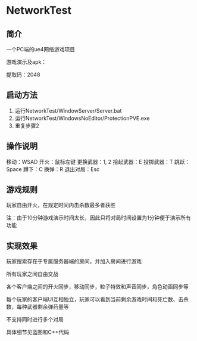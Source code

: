 # NetworkTest

## 简介

一个PC端的ue4网络游戏项目

游戏演示及apk：

 提取码：2048

## 启动方法

1. 运行NetworkTest/WindowServer/Server.bat
1. 运行NetworkTest/WindowsNoEditor/ProtectionPVE.exe
1. 重复步骤2

## 操作说明

移动：WSAD
开火：鼠标左键
更换武器：1, 2
拾起武器：E
投掷武器：T
跳跃：Space
蹲下：C
换弹：R
退出对局：Esc

## 游戏规则

玩家自由开火，在规定时间内击杀数最多者获胜

注：由于10分钟游戏演示时间太长，因此只将对局时间设置为1分钟便于演示所有功能

## 实现效果

玩家搜索存在于专属服务器端的房间，并加入房间进行游戏

所有玩家之间自由交战

各个客户端之间的开火同步，移动同步，粒子特效和声音同步，角色动画同步等

每个玩家的客户端UI互相独立，玩家可以看到当前剩余游戏时间和死亡数、击杀数，每种武器剩余弹药量等

不支持同时进行多个对局

具体细节见蓝图和C++代码

